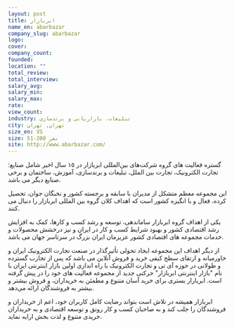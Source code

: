```yaml
---
layout: post
title: ابربازار
name_en: abarbazar
company_slug: abarbazar
logo: 
cover: 
company_count:
founded:
location: ""
total_review: 
total_interview: 
salary_avg: 
salary_min: 
salary_max: 
rate: 
view_count: 
industry: تبلیغات، بازاریابی و برندسازی
city: تهران, تهران
size_en: VS
size: 51-200 نفر
site: http://www.abarbazar.com/
---
```


گستره فعالیت های گروه شرکت‌های بین‌المللی ابربازار در ١٥ سال اخير شامل صنایع: تجارت الکترونیک، تجارت بین الملل، تبلیغات و برندسازی، آموزش، ساختمان و برخی صنایع دیگر می باشد.

این مجموعه معظم متشکل از مدیران با سابقه و برجسته کشور و نخبگان جوان، تحصیل کرده، فعال و با انگیزه کشور است که اهداف کلان گروه بین المللی ابربازار را دنبال می کنند.

یکی از اهداف گروه ابربازار ساماندهی، توسعه و رشد کسب و کارها، کمک به افزایش رشد اقتصادی کشور و بهبود شرایط کسب و کار در ایران و نیز درخشش محصولات و خدمات مجموعه های اقتصادی کشور عزیزمان ایران بزرگ در سرتاسر جهان می باشد.

از دیگر اهداف این مجموعه ایجاد تحولی تأثیرگذار در صنعت تجارت الکترونیک ایران و خاورمیانه و ارتقای سطح کیفی خرید و فروش آنلاین می باشد که پس از تجارب گسترده و طولانی در حوزه آی تی و تجارت الکترونیک با راه اندازی اولین بازار اینترنتی ایران با نام "بازار اینترنتی ابربازار" حرکتی جدید از مجموعه فعالیت های خود را در پیش گرفته است.
ابربازار بستری برای خرید آسان متنوع و مطمئن به خریداران، و فروش بیشتر و بيشتر به فروشندگان ارائه می‌دهد.

ابربازار همیشه در تلاش است بتواند رضایت کامل کاربران خود، اعم از خریداران و فروشندگان را جلب کند و به صاحبان کسب و کار رونق و توسعه اقتصادی و به خریداران خریدی متنوع و لذت بخش ارایه نماید.
